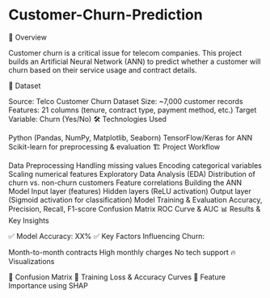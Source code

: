 # Customer-Churn-Prediction

📖 Overview

Customer churn is a critical issue for telecom companies. This project builds an Artificial Neural Network (ANN) to predict whether a customer will churn based on their service usage and contract details.

📂 Dataset

Source: Telco Customer Churn Dataset
Size: ~7,000 customer records
Features: 21 columns (tenure, contract type, payment method, etc.)
Target Variable: Churn (Yes/No)
🛠 Technologies Used

Python (Pandas, NumPy, Matplotlib, Seaborn)
TensorFlow/Keras for ANN
Scikit-learn for preprocessing & evaluation
🏗 Project Workflow

Data Preprocessing
Handling missing values
Encoding categorical variables
Scaling numerical features
Exploratory Data Analysis (EDA)
Distribution of churn vs. non-churn customers
Feature correlations
Building the ANN Model
Input layer (features)
Hidden layers (ReLU activation)
Output layer (Sigmoid activation for classification)
Model Training & Evaluation
Accuracy, Precision, Recall, F1-score
Confusion Matrix
ROC Curve & AUC
📊 Results & Key Insights

✅ Model Accuracy: XX%
✅ Key Factors Influencing Churn:

Month-to-month contracts
High monthly charges
No tech support
🔥 Visualizations

📌 Confusion Matrix
📌 Training Loss & Accuracy Curves
📌 Feature Importance using SHAP
